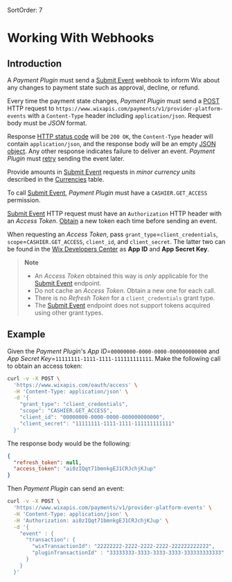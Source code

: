SortOrder: 7
# Working With Webhooks

## Introduction

A *Payment Plugin* must send a [Submit Event](https://dev.wix.com/api/rest/payment-provider/provider-platform/event/submit-event) webhook to inform Wix about any changes to payment state such as approval, decline, or refund.

Every time the payment state changes, *Payment Plugin* must send a [POST](https://en.wikipedia.org/wiki/POST_(HTTP)) HTTP request to `https://www.wixapis.com/payments/v1/provider-platform-events` with a `Content-Type` header including `application/json`. Request body must be *JSON* format.

Response [HTTP status code](https://en.wikipedia.org/wiki/List_of_HTTP_status_codes) will be `200 OK`, the `Content-Type` header will contain `application/json`, and the response body will be an empty [JSON object](http://json-schema.org/understanding-json-schema/reference/object.html#object). Any other response indicates failure to deliver an event. *Payment Plugin* must [retry](https://en.wikipedia.org/wiki/Exponential_backoff) sending the event later.

Provide amounts in [Submit Event](https://dev.wix.com/api/rest/payment-provider/provider-platform/event/submit-event) requests in *minor currency units* described in the [Currencies](https://dev.wix.com/api/rest/payment-provider/provider-platform/currencies) table.

To call [Submit Event](https://dev.wix.com/api/rest/payment-provider/provider-platform/event/submit-event), *Payment Plugin* must have a `CASHIER.GET_ACCESS` permission.

[Submit Event](https://dev.wix.com/api/rest/payment-provider/provider-platform/event/submit-event) HTTP request must have an `Authorization` HTTP header with an *Access Token*. [Obtain](https://dev.wix.com/api/rest/authorization/oauth-2/request-an-access-token) a new token each time before sending an event.

When requesting an *Access Token*, pass `grant_type`=`client_credentials`, `scope`=`CASHIER.GET_ACCESS`, `client_id`, and `client_secret`. The latter two can be found in the [Wix Developers Center](https://devforum.wix.com/kb/en/article/find-your-apps-secret-key) as **App ID** and **App Secret Key**.

> **Note**
> * An *Access Token* obtained this way is *only* applicable for the [Submit Event](https://dev.wix.com/api/rest/payment-provider/provider-platform/event/submit-event) endpoint.
> * Do not cache an *Access Token*. Obtain a new one for each call.
> * There is no *Refresh Token* for a `client_credentials` grant type.
> * The [Submit Event](https://dev.wix.com/api/rest/payment-provider/provider-platform/event/submit-event) endpoint does not support tokens acquired using other grant types.


## Example
Given the *Payment Plugin*'s *App ID*=`00000000-0000-0000-000000000000` and *App Secret Key*=`11111111-1111-1111-111111111111`. Make the following call to obtain an access token:
```bash
curl -v -X POST \
  'https://www.wixapis.com/oauth/access' \
  -H 'Content-Type: application/json' \
  -d '{
    "grant_type": "client_credentials",
    "scope": "CASHIER.GET_ACCESS",
    "client_id": "00000000-0000-0000-000000000000",
    "client_secret": "11111111-1111-1111-111111111111"
  }'
```
The response body would be the following:
```json
{
  "refresh_token": null,
  "access_token": "ai0zIQqt71bmnkgEJ1CRJchjKJup"
}
```
Then *Payment Plugin* can send an event:
```bash
curl -v -X POST \
  'https://www.wixapis.com/payments/v1/provider-platform-events' \
  -H 'Content-Type: application/json' \
  -H 'Authorization: ai0zIQqt71bmnkgEJ1CRJchjKJup' \
  -d '{
    "event" : {
      "transaction": {
        "wixTransactionId": "22222222-2222-2222-2222-222222222222",
        "pluginTransactionId" : "33333333-3333-3333-3333-333333333333"
      }
    }
  }'
```
